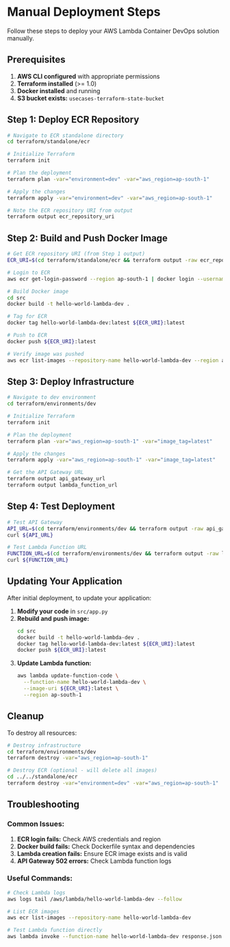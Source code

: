 # Manual Deployment Steps

Follow these steps to deploy your AWS Lambda Container DevOps solution manually.

## Prerequisites

1. **AWS CLI configured** with appropriate permissions
2. **Terraform installed** (>= 1.0)
3. **Docker installed** and running
4. **S3 bucket exists:** `usecases-terraform-state-bucket`

## Step 1: Deploy ECR Repository

```bash
# Navigate to ECR standalone directory
cd terraform/standalone/ecr

# Initialize Terraform
terraform init

# Plan the deployment
terraform plan -var="environment=dev" -var="aws_region=ap-south-1"

# Apply the changes
terraform apply -var="environment=dev" -var="aws_region=ap-south-1"

# Note the ECR repository URI from output
terraform output ecr_repository_uri
```

## Step 2: Build and Push Docker Image

```bash
# Get ECR repository URI (from Step 1 output)
ECR_URI=$(cd terraform/standalone/ecr && terraform output -raw ecr_repository_uri)

# Login to ECR
aws ecr get-login-password --region ap-south-1 | docker login --username AWS --password-stdin ${ECR_URI}

# Build Docker image
cd src
docker build -t hello-world-lambda-dev .

# Tag for ECR
docker tag hello-world-lambda-dev:latest ${ECR_URI}:latest

# Push to ECR
docker push ${ECR_URI}:latest

# Verify image was pushed
aws ecr list-images --repository-name hello-world-lambda-dev --region ap-south-1
```

## Step 3: Deploy Infrastructure

```bash
# Navigate to dev environment
cd terraform/environments/dev

# Initialize Terraform
terraform init

# Plan the deployment
terraform plan -var="aws_region=ap-south-1" -var="image_tag=latest"

# Apply the changes
terraform apply -var="aws_region=ap-south-1" -var="image_tag=latest"

# Get the API Gateway URL
terraform output api_gateway_url
terraform output lambda_function_url
```

## Step 4: Test Deployment

```bash
# Test API Gateway
API_URL=$(cd terraform/environments/dev && terraform output -raw api_gateway_url)
curl ${API_URL}

# Test Lambda Function URL
FUNCTION_URL=$(cd terraform/environments/dev && terraform output -raw lambda_function_url)
curl ${FUNCTION_URL}
```

## Updating Your Application

After initial deployment, to update your application:

1. **Modify your code** in `src/app.py`
2. **Rebuild and push image:**
   ```bash
   cd src
   docker build -t hello-world-lambda-dev .
   docker tag hello-world-lambda-dev:latest ${ECR_URI}:latest
   docker push ${ECR_URI}:latest
   ```
3. **Update Lambda function:**
   ```bash
   aws lambda update-function-code \
     --function-name hello-world-lambda-dev \
     --image-uri ${ECR_URI}:latest \
     --region ap-south-1
   ```

## Cleanup

To destroy all resources:

```bash
# Destroy infrastructure
cd terraform/environments/dev
terraform destroy -var="aws_region=ap-south-1"

# Destroy ECR (optional - will delete all images)
cd ../../standalone/ecr
terraform destroy -var="environment=dev" -var="aws_region=ap-south-1"
```

## Troubleshooting

### Common Issues:

1. **ECR login fails:** Check AWS credentials and region
2. **Docker build fails:** Check Dockerfile syntax and dependencies
3. **Lambda creation fails:** Ensure ECR image exists and is valid
4. **API Gateway 502 errors:** Check Lambda function logs

### Useful Commands:

```bash
# Check Lambda logs
aws logs tail /aws/lambda/hello-world-lambda-dev --follow

# List ECR images
aws ecr list-images --repository-name hello-world-lambda-dev

# Test Lambda function directly
aws lambda invoke --function-name hello-world-lambda-dev response.json
```